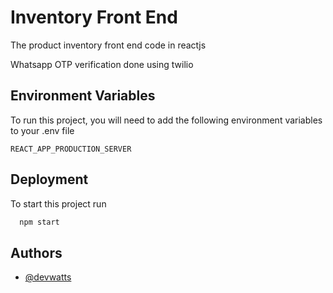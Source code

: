 
# Inventory Front End

The product inventory front end code in reactjs

Whatsapp OTP verification done using twilio

## Environment Variables

To run this project, you will need to add the following environment variables to your .env file

`REACT_APP_PRODUCTION_SERVER`


## Deployment

To start this project run

```bash
  npm start
```

## Authors

- [@devwatts](https://www.github.com/devwatts)
